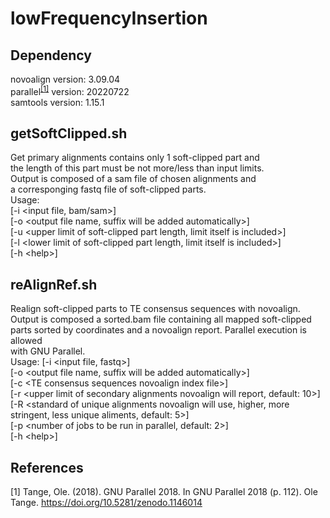 # lowFrequencyInsertion  
## Dependency  
novoalign version: 3.09.04  
parallel<sup>[[1]](https://github.com/MarcelloMalpighi/lowFrequencyInsertion/edit/main/README.md#references)</sup> version: 20220722  
samtools version: 1.15.1  
  
## getSoftClipped.sh  
Get primary alignments contains only 1 soft-clipped part and  
the length of this part must be not more/less than input limits.  
Output is composed of a sam file of chosen alignments and  
a corresponging fastq file of soft-clipped parts.  
Usage:  
[-i <input file, bam/sam>]  
[-o <output file name, suffix will be added automatically>]  
[-u <upper limit of soft-clipped part length, limit itself is included>]  
[-l <lower limit of soft-clipped part length, limit itself is included>]  
[-h \<help>]  
  
## reAlignRef.sh  
Realign soft-clipped parts to TE consensus sequences with novoalign.  
Output is composed a sorted.bam file containing all mapped soft-clipped  
parts sorted by coordinates and a novoalign report. Parallel execution is allowed  
with GNU Parallel.  
Usage: 
[-i <input file, fastq>]  
[-o <output file name, suffix will be added automatically>]  
[-c \<TE consensus sequences novoalign index file>]  
[-r <upper limit of secondary alignments novoalign will report, default: 10>]  
[-R <standard of unique alignments novoalign will use, higher, more stringent, less unique aliments, default: 5>]  
[-p <number of jobs to be run in parallel, default: 2>]  
[-h \<help>]  
  
## References  
[1] Tange, Ole. (2018). GNU Parallel 2018. In GNU Parallel 2018 (p. 112). Ole Tange. https://doi.org/10.5281/zenodo.1146014
